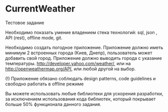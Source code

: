 # CurrentWeather
Тестовое задание

Необходимо показать умение владением стека технологий: sql, json , API (rest), offline mode, git.

Необходимо создать погодное приложение. Приложение должно иметь минимум 2 встроенных города (Киев, Днепр), пользователь может добавить свой город. Приложение должно выводить города с указание температуры. http://developer.yahoo.com/weather/, или на http://openweathermap.org/API, или любой другой на выбор.

(!) Приложение обязано соблюдать design patterns, code guidelines и свободно работать в offline режиме

Вы можете использовать любые библиотеки для ускорения разработки, за исключением использования кода библиотек, который покрывает больше 50% функционала данного задания.
